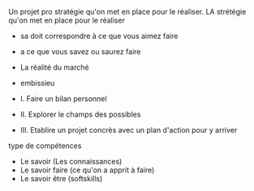 Un projet pro stratégie qu'on met en place pour le réaliser. LA strétégie qu'on met en place pour le réaliser
- sa doit correspondre à ce que vous aimez faire
- a ce que vous savez ou saurez faire
- La réalité du marché
- embissieu

- I. Faire un bilan personnel
- II. Explorer le champs des possibles
- III. Etablire un projet concrès avec un plan d'action pour y arriver

type de compétences

- Le savoir (Les connaissances)
- Le savoir faire (ce qu'on a apprit à faire)
- Le savoir être (softskills)

